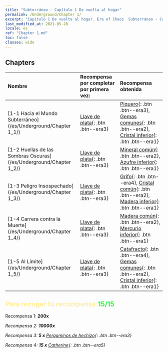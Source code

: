 ```yaml
---
title: "Subterráneo - Capítulo 1 De vuelta al hogar"
permalink: /Underground/Chapter 1/
excerpt: "Capítulo 1 De vuelta al hogar. Era of Chaos  Subterráneo - Capítulo 1. De vuelta al hogar"
last_modified_at: 2021-05-28
locale: es
ref: "Chapter 1.md"
toc: false
classes: wide
---
```


## Chapters

  | Nombre |  Recompensa por completar por primera vez: | Recompensa obtenida |
  |:------------|:------------|:------------| 
  | [1-1 Hacia el Mundo Subterráneo](/es/Underground/Chapter 1_1/) | [Llave de plata](/ItemsES/con_693/){: .btn .btn--era3} | [Piquero](/ItemsES/unt_190/){: .btn .btn--era3}, [Gemas comunes](/ItemsES/mat_10/){: .btn .btn--era2}, [Cristal inferior](/ItemsES/mat_5/){: .btn .btn--era1} |
  | [1-2 Huellas de las Sombras Oscuras](/es/Underground/Chapter 1_2/) | [Llave de plata](/ItemsES/con_693/){: .btn .btn--era3} | [Mineral común](/ItemsES/mat_6/){: .btn .btn--era2}, [Azufre inferior](/ItemsES/mat_3/){: .btn .btn--era1} |
  | [1-3 Peligro Insospechado](/es/Underground/Chapter 1_3/) | [Llave de plata](/ItemsES/con_693/){: .btn .btn--era3} | [Grifo](/ItemsES/unt_192/){: .btn .btn--era4}, [Cristal común](/ItemsES/mat_11/){: .btn .btn--era2}, [Madera inferior](/ItemsES/mat_1/){: .btn .btn--era1} |
  | [1-4 Carrera contra la Muerte](/es/Underground/Chapter 1_4/) | [Llave de plata](/ItemsES/con_693/){: .btn .btn--era3} | [Madera común](/ItemsES/mat_7/){: .btn .btn--era2}, [Mercurio inferior](/ItemsES/mat_2/){: .btn .btn--era1} |
  | [1-5 Al Límite](/es/Underground/Chapter 1_5/) | [Llave de plata](/ItemsES/con_693/){: .btn .btn--era3} | [Catafracto](/ItemsES/unt_195/){: .btn .btn--era4}, [Gemas comunes](/ItemsES/mat_10/){: .btn .btn--era2}, [Cristal inferior](/ItemsES/mat_5/){: .btn .btn--era1} |


## <span style="color: #ffeea0">Para recoger tu recompensa:</span><span style="color: #27f73a">15/15</span>

 Recompensa 1:  **200x** <i class="fas fa-gem"/>

 Recompensa 2:  **10000x** <i class="fas fa-coins"/>

 Recompensa 3: **5 x** [Pergaminos de hechizo](/ItemsES/con_694/){: .btn .btn--era3}

 Recompensa 4: **15 x** [Catherine](/ItemsES/her_361/){: .btn .btn--era5}

